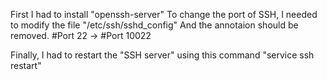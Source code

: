 First I had to install "openssh-server"
To change the port of SSH, I needed to modify the file "/etc/ssh/sshd_config"
And the annotaion should be removed.
#Port 22 -> #Port 10022

Finally, I had to restart the "SSH server" using this command "service ssh restart" 
